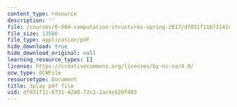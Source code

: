 ```yaml
---
content_type: resource
description: ''
file: /courses/6-004-computation-structures-spring-2017/df031f116731424872c12ac4c620f483_7XEUB_dTaK0.pdf
file_size: 13566
file_type: application/pdf
hide_download: true
hide_download_original: null
learning_resource_types: []
license: https://creativecommons.org/licenses/by-nc-sa/4.0/
ocw_type: OCWFile
resourcetype: Document
title: 3play pdf file
uid: df031f11-6731-4248-72c1-2ac4c620f483
---
```

